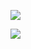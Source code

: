 ![](https://www.nta.go.jp/tmp/078e3012-a59d-4760-ac8f-6c6644c4283e/images/2114e8e829ce7729eab3164a51f867887b0e1c5187616b57a6c38a51c6665be8.jpg)

![](https://www.nta.go.jp/tmp/078e3012-a59d-4760-ac8f-6c6644c4283e/images/904a2a72a29cfd85e0f6ded4696b34fa7ca43f1162284f4190dd7ebf627bbba1.jpg)